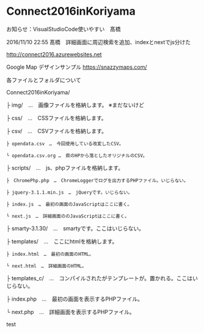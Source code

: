 # Connect2016inKoriyama

お知らせ：VisualStudioCode使いやすい　髙橋

2016/11/10 22:55 髙橋　詳細画面に周辺検索を追加、indexとnextでjs分けた

http://connect2016.azurewebsites.net

Google Map デザインサンプル
https://snazzymaps.com/


各ファイルとフォルダについて

Connect2016inKoriyama/

 ├ img/　…　画像ファイルを格納します。 ※まだないけど

 ├ css/　…　CSSファイルを格納します。
 
 ├ csv/　…　CSVファイルを格納します。
 
    ├ opendata.csv　…　今回使用している改変したCSV。
    
    └ opendata.csv.org …　県のHPから落としたオリジナルのCSV。
 
 ├ scripts/　…　js、phpファイルを格納します。
 
    ├　ChromePhp.php　…　ChromeLoggerでログを出力するPHPファイル。いじらない。
    
    ├ jquery-3.1.1.min.js　…　jQueryです。いじらない。
 
    ├ index.js　…　最初の画面のJavaScriptはここに書く。
    
    └ next.js　…　詳細画面ののJavaScriptはここに書く。
 
 ├ smarty-3.1.30/　…　smartyです。ここはいじらない。
 
 ├ templates/　…　ここにhtmlを格納します。
 
    ├ index.html　…　最初の画面のHTML。
    
    └ next.html　…　詳細画面のHTML。
 
 ├ templates_c/　…　コンパイルされたがテンプレートが。置かれる。ここはいじらない。
 
 ├ index.php　…　最初の画面を表示するPHPファイル。
 
 └ next.php　…　詳細画面を表示するPHPファイル。

test

